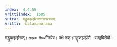 ```yaml
---
index:  4.4.56
vrittiindex:  1585
sutra:  मड्डुकझर्झरादणन्यतरस्याम्
vritti:  balamanorama 
---
```


मड्डुकझर्झरात्। `तदस्य शिल्प`मित्येव। पक्षे ठक्।मड्डुकझर्झरौ--वाद्यविशेषौ।

